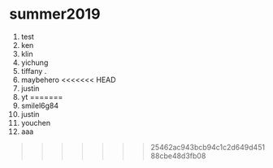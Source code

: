 # summer2019
1. test
2. ken
3. klin
4. yichung
5. tiffany .  
6. maybehero
<<<<<<< HEAD
7. justin
8. yt 
=======
56. smilel6g84
7. justin 
8. youchen 
9. aaa
>>>>>>> 25462ac943bcb94c1c2d649d45188cbe48d3fb08
